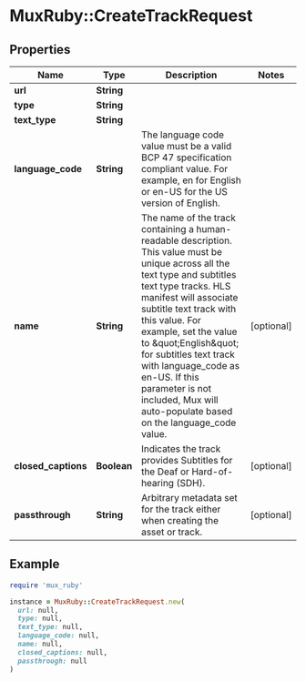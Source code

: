 # MuxRuby::CreateTrackRequest

## Properties

| Name | Type | Description | Notes |
| ---- | ---- | ----------- | ----- |
| **url** | **String** |  |  |
| **type** | **String** |  |  |
| **text_type** | **String** |  |  |
| **language_code** | **String** | The language code value must be a valid BCP 47 specification compliant value. For example, en for English or en-US for the US version of English. |  |
| **name** | **String** | The name of the track containing a human-readable description. This value must be unique across all the text type and subtitles text type tracks. HLS manifest will associate subtitle text track with this value. For example, set the value to \&quot;English\&quot; for subtitles text track with language_code as en-US. If this parameter is not included, Mux will auto-populate based on the language_code value. | [optional] |
| **closed_captions** | **Boolean** | Indicates the track provides Subtitles for the Deaf or Hard-of-hearing (SDH). | [optional] |
| **passthrough** | **String** | Arbitrary metadata set for the track either when creating the asset or track. | [optional] |

## Example

```ruby
require 'mux_ruby'

instance = MuxRuby::CreateTrackRequest.new(
  url: null,
  type: null,
  text_type: null,
  language_code: null,
  name: null,
  closed_captions: null,
  passthrough: null
)
```

